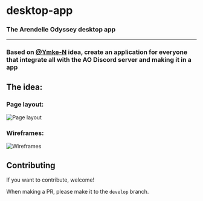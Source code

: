 # desktop-app
### The Arendelle Odyssey desktop app
---
### Based on [@Ymke-N](https://github.com/Ymke-N) idea, create an application for everyone that integrate all with the AO Discord server and making it in a app

## The idea:
### Page layout:
![Page layout](https://cdn.discordapp.com/attachments/784896906832510990/799738636534808656/AO_Page_layout.png)

### Wireframes:
![Wireframes](https://cdn.discordapp.com/attachments/784896906832510990/799739310844149840/Wireframes.png)

## Contributing

If you want to contribute, welcome!

When making a PR, please make it to the `develop` branch.
